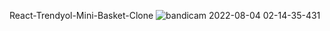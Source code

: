 React-Trendyol-Mini-Basket-Clone
![bandicam 2022-08-04 02-14-35-431](https://user-images.githubusercontent.com/49169815/182729062-033d458e-545a-461c-8f34-f09f6d9956a0.gif)

